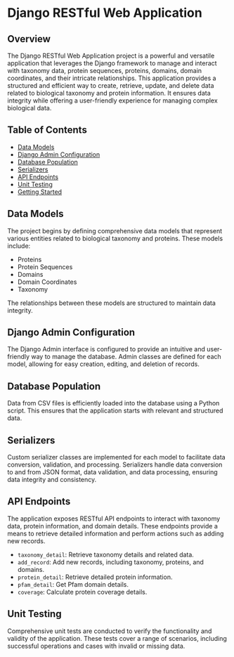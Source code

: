 # Django RESTful Web Application

## Overview

The Django RESTful Web Application project is a powerful and versatile application that leverages the Django framework to manage and interact with taxonomy data, protein sequences, proteins, domains, domain coordinates, and their intricate relationships. This application provides a structured and efficient way to create, retrieve, update, and delete data related to biological taxonomy and protein information. It ensures data integrity while offering a user-friendly experience for managing complex biological data.

## Table of Contents

- [Data Models](#data-models)
- [Django Admin Configuration](#django-admin-configuration)
- [Database Population](#database-population)
- [Serializers](#serializers)
- [API Endpoints](#api-endpoints)
- [Unit Testing](#unit-testing)
- [Getting Started](#getting-started)

## Data Models

The project begins by defining comprehensive data models that represent various entities related to biological taxonomy and proteins. These models include:
- Proteins
- Protein Sequences
- Domains
- Domain Coordinates
- Taxonomy

The relationships between these models are structured to maintain data integrity.

## Django Admin Configuration

The Django Admin interface is configured to provide an intuitive and user-friendly way to manage the database. Admin classes are defined for each model, allowing for easy creation, editing, and deletion of records.

## Database Population

Data from CSV files is efficiently loaded into the database using a Python script. This ensures that the application starts with relevant and structured data.

## Serializers

Custom serializer classes are implemented for each model to facilitate data conversion, validation, and processing. Serializers handle data conversion to and from JSON format, data validation, and data processing, ensuring data integrity and consistency.

## API Endpoints

The application exposes RESTful API endpoints to interact with taxonomy data, protein information, and domain details. These endpoints provide a means to retrieve detailed information and perform actions such as adding new records.

- `taxonomy_detail`: Retrieve taxonomy details and related data.
- `add_record`: Add new records, including taxonomy, proteins, and domains.
- `protein_detail`: Retrieve detailed protein information.
- `pfam_detail`: Get Pfam domain details.
- `coverage`: Calculate protein coverage details.

## Unit Testing

Comprehensive unit tests are conducted to verify the functionality and validity of the application. These tests cover a range of scenarios, including successful operations and cases with invalid or missing data.
